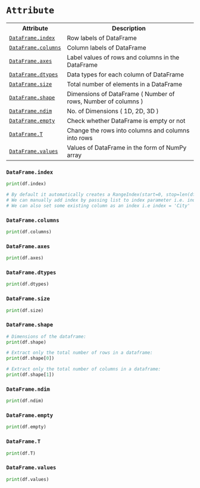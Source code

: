 # `Attribute`

<table>
  <tr><th>Attribute</th> <th>Description</th></tr>
  <tr><td><a href=#index><code>DataFrame.index</code></a></td> <td>Row labels of DataFrame</td></tr>
  <tr><td><a href=#column><code>DataFrame.columns</code></a></td> <td>Column labels of DataFrame</td></tr>
  <tr><td><a href=#axes><code>DataFrame.axes</code></a></td> <td>Label values of rows and columns in the DataFrame</td></tr>
  <tr><td><a href=#dtype><code>DataFrame.dtypes</code></a></td> <td>Data types for each column of DataFrame</td></tr>
  <tr><td><a href=#size><code>DataFrame.size</code></a></td> <td>Total number of elements in a DataFrame</td></tr>
  <tr><td><a href=#shape><code>DataFrame.shape</code></a></td> <td>Dimensions of DataFrame ( Number of rows, Number of columns )</td></tr>
  <tr><td><a href=#ndim><code>DataFrame.ndim</code></a></td> <td>No. of Dimensions ( 1D, 2D, 3D )</td></tr>
  <tr><td><a href=#empty><code>DataFrame.empty</code></a></td> <td>Check whether DataFrame is empty or not</td></tr>
  <tr><td><a href=#T><code>DataFrame.T</code></a></td> <td>Change the rows into columns and columns into rows</td></tr>  
  <tr><td><a href=#value><code>DataFrame.values</code></a></td> <td>Values of DataFrame in the form of NumPy array</td></tr>  
</table>

<h3 name=index><code>DataFrame.index</code></h3>

```python
print(df.index)

# By default it automatically creates a RangeIndex(start=0, stop=len(df), step=1)
# We can manually add index by passing list to index parameter i.e. index = [1, 2, 3]
# We can also set some existing column as an index i.e index = 'City'
```

<h3 name=column><code>DataFrame.columns</code></h3>

```python
print(df.columns)
```

<h3 name=axes><code>DataFrame.axes</code></h3>

```python
print(df.axes)
```

<h3 name=dtype><code>DataFrame.dtypes</code></h3>

```python
print(df.dtypes)
```

<h3 name=size><code>DataFrame.size</code></h3>

```python
print(df.size)
```

<h3 name=shape><code>DataFrame.shape</code></h3> 

```python
# Dimensions of the dataframe:
print(df.shape)

# Extract only the total number of rows in a dataframe:
print(df.shape[0])

# Extract only the total number of columns in a dataframe:
print(df.shape[1])
```            

<h3 name=ndim><code>DataFrame.ndim</code></h3>

```python
print(df.ndim)
```

<h3 name=empty><code>DataFrame.empty</code></h3> 

```python
print(df.empty)
```

<h3 name=T><code>DataFrame.T</code></h3>

```python
print(df.T)
```

<h3 name=value><code>DataFrame.values</code></h3>

```python
print(df.values)
```
